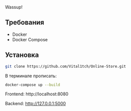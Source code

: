 Wassup!

## Требования

- Docker
- Docker Compose

## Установка
```bash
git clone https://github.com/Vital1tch/Online-Store.git
```

В терминале прописать:

```bash
docker-compose up --build
```

Frontend: http://localhost:8080

Backend: http://127.0.0.1:5000

